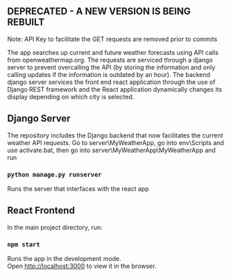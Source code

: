 ## DEPRECATED - A NEW VERSION IS BEING REBUILT

Note: API Key to facilitate the GET requests are removed prior to commits

The app searches up current and future weather forecasts using API calls from openweathermap.org. The requests are serviced through a django server to prevent overcalling the API (by storing the information and only calling updates if the information is outdated by an hour). The backend django server services the front end react application through the use of Django REST framework and the React application dynamically changes its display depending on which city is selected.

## Django Server

The repository includes the Django backend that now facilitates the current weather API requests. Go to server\MyWeatherApp, go into env\Scripts and use activate.bat, then go into server\MyWeatherApp\MyWeatherApp and run

### `python manage.py runserver`

Runs the server that interfaces with the react app

## React Frontend

In the main project directory, run:

### `npm start`

Runs the app in the development mode.<br>
Open [http://localhost:3000](http://localhost:3000) to view it in the browser.
